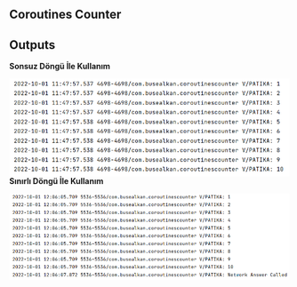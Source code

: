 ## Coroutines Counter

## Outputs
<b>Sonsuz Döngü İle Kullanım</b><br/>
<p><img align="left" width="644px"; src="https://raw.githubusercontent.com/FMSSBilisimAndroid/buse_alkan_odev6/main/CoroutinesCounter/screens/sonsuzDongu.png?token=GHSAT0AAAAAABZNSFMYN6GVGC7PJPVFPHR6YZYA2JQ"/></p>

<b>Sınırlı Döngü İle Kullanım</b><br/>
<p><img align="left" width="644px"; src="https://raw.githubusercontent.com/FMSSBilisimAndroid/buse_alkan_odev6/main/CoroutinesCounter/screens/sinirliDongu.png?token=GHSAT0AAAAAABZNSFMYDV6BPHVMFXV2DFTYYZYA6TQ"/></p>

